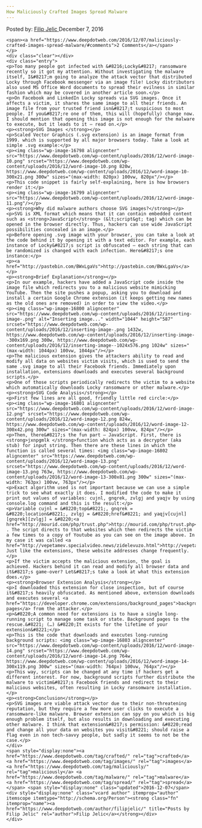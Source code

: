 ```yaml
---
How Maliciously Crafted Images Spread Malware
---
```

<article class="post-listing post-16793 post type-post status-publish format-standard has-post-thumbnail hentry category-deepdot-news tag-crafted tag-images tag-maliciously tag-malware tag-spread">
    <div class="post-inner">
    <p class="post-meta">
    <span>Posted by: <a href="https://www.deepdotweb.com/author/filipjelic/" title="">Filip Jelic </a></span>
    <span>December 7, 2016</span>
    
    <span><a href="https://www.deepdotweb.com/2016/12/07/maliciously-crafted-images-spread-malware/#comments">2 Comments</a></span>
    </p>
    <div class="clear"></div>
    <div class="entry">
    <p>Too many people got infected with &#8216;Locky&#8217; ransomware recently so it got my attention. Without investigating the malware itself, I&#8217;m going to analyze the attack vector that distributed Locky through Facebook messenger via an image file! Locky distributors also used MS Office Word documents to spread their evilness in similar fashion which may be covered in another article soon.</p>
    <p>On Facebook and LinkedIn Locky spreads via SVG images. Once it affects a victim, it shares the same image to all their friends. An image file from your trusted friend isn&#8217;t suspicious to most people. If you&#8217;re one of them, this will (hopefully) change now. I should mention that opening this image is not enough for the malware to execute, but it leads to it – read on.</p>
    <p><strong>SVG Images </strong></p>
    <p>Scaled Vector Graphics (.svg extension) is an image format from 1999. which is supported by all major browsers today. Take a look at simple .svg example:</p>
    <p><img class="wp-image-16798 aligncenter" src="https://www.deepdotweb.com/wp-content/uploads/2016/12/word-image-10.png" srcset="https://www.deepdotweb.com/wp-content/uploads/2016/12/word-image-10.png 820w, https://www.deepdotweb.com/wp-content/uploads/2016/12/word-image-10-300x21.png 300w" sizes="(max-width: 820px) 100vw, 820px"/></p>
    <p>This code snippet is fairly self-explaining, here is how browsers render it:</p>
    <p><img class="wp-image-16799 aligncenter" src="https://www.deepdotweb.com/wp-content/uploads/2016/12/word-image-11.png"/></p>
    <p><strong>Why did malware authors choose SVG images?</strong></p>
    <p>SVG is XML format which means that it can contain embedded content such as <strong>JavaScript</strong> (&lt;script&gt; tag) which can be opened in the browser directly. Thus, hackers can use wide JavaScript possibilities concealed in an image.</p>
    <p>Before opening .svg image with your browser, you can take a look at the code behind it by opening it with a text editor. For example, each instance of Locky&#8217;s script is obfuscated – each string that can be randomized is changed with each infection. Here&#8217;s one instance:</p>
    <p><a href="http://pastebin.com/BWxLgaVs">http://pastebin.com/BWxLgaVs</a></p>
    <p><strong>Brief Explanation</strong></p>
    <p>In our example, hackers have added a JavaScript code inside the image file which redirects you to a malicious website mimicking YouTube. Then the site pushes a popup, asking you to download and install a certain Google Chrome extension (it keeps getting new names as the old ones are removed) in order to view the video.</p>
    <p><img class="wp-image-16800 aligncenter" src="https://www.deepdotweb.com/wp-content/uploads/2016/12/inserting-image-.png" alt="Inserting image..." width="1044" height="587" srcset="https://www.deepdotweb.com/wp-content/uploads/2016/12/inserting-image-.png 1432w, https://www.deepdotweb.com/wp-content/uploads/2016/12/inserting-image--300x169.png 300w, https://www.deepdotweb.com/wp-content/uploads/2016/12/inserting-image--1024x576.png 1024w" sizes="(max-width: 1044px) 100vw, 1044px"/></p>
    <p>The malicious extension gives the attackers ability to read and modify all data on websites victim visits, which is used to send the same .svg image to all their Facebook friends. Immediately upon installation, extensions downloads and executes several background scripts.</p>
    <p>One of those scripts periodically redirects the victim to a website which automatically downloads Locky ransomware or other malware.</p>
    <p><strong>SVG Code Analysis</strong></p>
    <p>First few lines are all good, friendly little red circle:</p>
    <p><img class="wp-image-16801 aligncenter" src="https://www.deepdotweb.com/wp-content/uploads/2016/12/word-image-12.png" srcset="https://www.deepdotweb.com/wp-content/uploads/2016/12/word-image-12.png 824w, https://www.deepdotweb.com/wp-content/uploads/2016/12/word-image-12-300x42.png 300w" sizes="(max-width: 824px) 100vw, 824px"/></p>
    <p>Then, there&#8217;s the fun part – JavaScript. First, there is <strong>jxnpgmlk </strong>function which acts as a decrypter (aka stub) for input string. Then there are these lines in which the function is called several times: <img class="wp-image-16802 aligncenter" src="https://www.deepdotweb.com/wp-content/uploads/2016/12/word-image-13.png" srcset="https://www.deepdotweb.com/wp-content/uploads/2016/12/word-image-13.png 763w, https://www.deepdotweb.com/wp-content/uploads/2016/12/word-image-13-300x81.png 300w" sizes="(max-width: 763px) 100vw, 763px"/></p>
    <p>Exact algorithm used is not important because we can use a simple trick to see what exactly it does. I modified the code to make it print out values of variables: cujnl, gnqrek, zvlgj and yaqjv by using console.log command and this is the result:</p>
    <p>Variable cujnl = &#8220;top&#8221;, gnqrek = &#8220;location&#8221;, zvlgj = &#8220;href&#8221; and yaqjv[cujnl][gnqrek][zvlgj] = &#8220;<a href="http://mourid.com/php/trust.php">http://mourid.com/php/trust.php</a>&#8221; . The script directs to that websites which then redirects the victim a few times to a copy of Youtube as you can see on the image above. In my case it was called <a href="http://vepetamev.specialvideo.news/zidelevuzo.html">http://vepetamev.specialvideo.news/zidelevuzo.html</a>. Just like the extensions, these website addresses change frequently.</p>
    <p>If the victim accepts the malicious extension, the goal is achieved. Hackers behind it can read and modify all browser data and it&#8217;s game-over? Let&#8217;s take a look at what this extension does.</p>
    <p><strong>Browser Extension Analysis</strong></p>
    <p>I downloaded this extension for close inspection, but of course it&#8217;s heavily obfuscated. As mentioned above, extension downloads and executes several <a href="https://developer.chrome.com/extensions/background_pages">background pages</a> from the attacker.</p>
    <p>&#8220;A common need for extensions is to have a single long-running script to manage some task or state. Background pages to the rescue.&#8221; (…) &#8220;It exists for the lifetime of your extension&#8221;</p>
    <p>This is the code that downloads and executes long-running background scripts: <img class="wp-image-16803 aligncenter" src="https://www.deepdotweb.com/wp-content/uploads/2016/12/word-image-14.png" srcset="https://www.deepdotweb.com/wp-content/uploads/2016/12/word-image-14.png 764w, https://www.deepdotweb.com/wp-content/uploads/2016/12/word-image-14-300x119.png 300w" sizes="(max-width: 764px) 100vw, 764px"/></p>
    <p>This way, scripts can be changed at any time if hackers get a different interest. For now, background scripts further distribute the malware to victim&#8217;s Facebook friends and redirect to their malicious websites, often resulting in Locky ransomware installation.</p>
    <p><strong>Conclusion</strong></p>
    <p>SVG images are viable attack vector due to their non-threatening reputation, but they require a few more user clicks to execute a ransomware-like malware. Browser extension can spy on you which is big enough problem itself, but also results in downloading and executing other malware. I think that extension&#8217;s permission: &#8220;read and change all your data on websites you visit&#8221; should raise a flag even in non tech-savvy people, but sadly it seems to not be the case.</p>
    </div>
    <span style="display:none"><a href="https://www.deepdotweb.com/tag/crafted/" rel="tag">crafted</a> <a href="https://www.deepdotweb.com/tag/images/" rel="tag">images</a> <a href="https://www.deepdotweb.com/tag/maliciously/" rel="tag">maliciously</a> <a href="https://www.deepdotweb.com/tag/malware/" rel="tag">malware</a> <a href="https://www.deepdotweb.com/tag/spread/" rel="tag">spread</a></span> <span style="display:none" class="updated">2016-12-07</span>
    <div style="display:none" class="vcard author" itemprop="author" itemscope itemtype="http://schema.org/Person"><strong class="fn" itemprop="name"><a href="https://www.deepdotweb.com/author/filipjelic/" title="Posts by Filip Jelic" rel="author">Filip Jelic</a></strong></div>
    </div>
</article>

